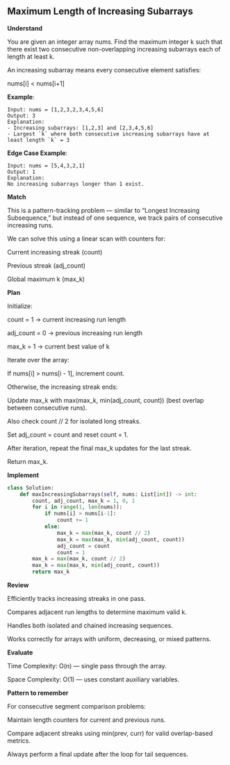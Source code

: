 ## Maximum Length of Increasing Subarrays

**Understand**

You are given an integer array nums.
Find the maximum integer k such that there exist two consecutive non-overlapping increasing subarrays each of length at least k.

An increasing subarray means every consecutive element satisfies:

nums[i] < nums[i+1]

**Example**:

```
Input: nums = [1,2,3,2,3,4,5,6]
Output: 3
Explanation:
- Increasing subarrays: [1,2,3] and [2,3,4,5,6]
- Largest `k` where both consecutive increasing subarrays have at least length `k` = 3
```

**Edge Case Example**:

```
Input: nums = [5,4,3,2,1]
Output: 1
Explanation:
No increasing subarrays longer than 1 exist.
```

**Match**

This is a pattern-tracking problem — similar to “Longest Increasing Subsequence,” but instead of one sequence, we track pairs of consecutive increasing runs.

We can solve this using a linear scan with counters for:

Current increasing streak (count)

Previous streak (adj_count)

Global maximum k (max_k)

**Plan**

Initialize:

count = 1 → current increasing run length

adj_count = 0 → previous increasing run length

max_k = 1 → current best value of k

Iterate over the array:

If nums[i] > nums[i - 1], increment count.

Otherwise, the increasing streak ends:

Update max_k with max(max_k, min(adj_count, count)) (best overlap between consecutive runs).

Also check count // 2 for isolated long streaks.

Set adj_count = count and reset count = 1.

After iteration, repeat the final max_k updates for the last streak.

Return max_k.

**Implement**

```py
class Solution:
    def maxIncreasingSubarrays(self, nums: List[int]) -> int:
        count, adj_count, max_k = 1, 0, 1
        for i in range(1, len(nums)):
            if nums[i] > nums[i-1]:
                count += 1
            else:
                max_k = max(max_k, count // 2)
                max_k = max(max_k, min(adj_count, count))
                adj_count = count
                count = 1
        max_k = max(max_k, count // 2)
        max_k = max(max_k, min(adj_count, count))
        return max_k
```

**Review**

Efficiently tracks increasing streaks in one pass.

Compares adjacent run lengths to determine maximum valid k.

Handles both isolated and chained increasing sequences.

Works correctly for arrays with uniform, decreasing, or mixed patterns.

**Evaluate**

Time Complexity: O(n) — single pass through the array.

Space Complexity: O(1) — uses constant auxiliary variables.

**Pattern to remember**

For consecutive segment comparison problems:

Maintain length counters for current and previous runs.

Compare adjacent streaks using min(prev, curr) for valid overlap-based metrics.

Always perform a final update after the loop for tail sequences.
